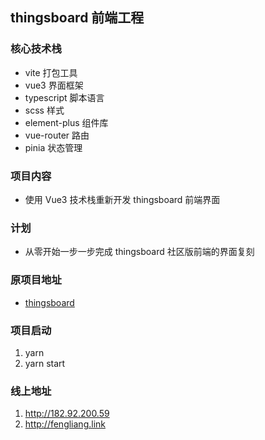 ## thingsboard 前端工程

### 核心技术栈

- vite 打包工具
- vue3 界面框架
- typescript 脚本语言
- scss 样式
- element-plus 组件库
- vue-router 路由
- pinia 状态管理

### 项目内容

- 使用 Vue3 技术栈重新开发 thingsboard 前端界面

### 计划

- 从零开始一步一步完成 thingsboard 社区版前端的界面复刻

### 原项目地址

- [thingsboard](https://github.com/thingsboard/thingsboard)

### 项目启动

1. yarn
2. yarn start

### 线上地址
1. http://182.92.200.59
2. http://fengliang.link
